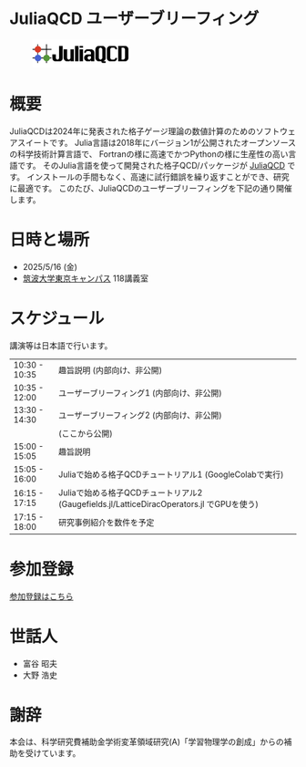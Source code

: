 # JuliaQCD ユーザーブリーフィング

<figure>
  <img src="logo_juliaqcdx.png" alt="Logo of JuliaQCD" width="40%" />
</figure>

# 概要
JuliaQCDは2024年に発表された格子ゲージ理論の数値計算のためのソフトウェアスイートです。
Julia言語は2018年にバージョン1が公開されたオープンソースの科学技術計算言語で、
Fortranの様に高速でかつPythonの様に生産性の高い言語です。
そのJulia言語を使って開発された格子QCD/パッケージが [JuliaQCD](https://github.com/JuliaQCD) です。
インストールの手間もなく、高速に試行錯誤を繰り返すことができ、研究に最適です。
このたび、JuliaQCDのユーザーブリーフィングを下記の通り開催します。

# 日時と場所
- 2025/5/16 (金)
- [筑波大学東京キャンパス](https://www.office.otsuka.tsukuba.ac.jp/location/) 118講義室

# スケジュール
講演等は日本語で行います。

|     |    |
|-----|----|
|10:30 - 10:35 | 趣旨説明 (内部向け、非公開) |
|10:35 - 12:00 | ユーザーブリーフィング1 (内部向け、非公開)|
|13:30 - 14:30 | ユーザーブリーフィング2 (内部向け、非公開)|
|  | (ここから公開) |
|15:00 - 15:05 | 趣旨説明 |
|15:05 - 16:00 | Juliaで始める格子QCDチュートリアル1 (GoogleColabで実行) |
|16:15 - 17:15 | Juliaで始める格子QCDチュートリアル2 (Gaugefields.jl/LatticeDiracOperators.jl でGPUを使う) |
|17:15 - 18:00 | 研究事例紹介を数件を予定 |

# 参加登録
[参加登録はこちら](https://docs.google.com/forms/d/e/1FAIpQLScwgLxCH43zC0lBUH2tSE24g8505ukfhPQfcD0LvOCOdFhCtA/viewform)

# 世話人
- 富谷 昭夫
- 大野 浩史

# 謝辞
本会は、科学研究費補助金学術変革領域研究(A)「学習物理学の創成」からの補助を受けています。
